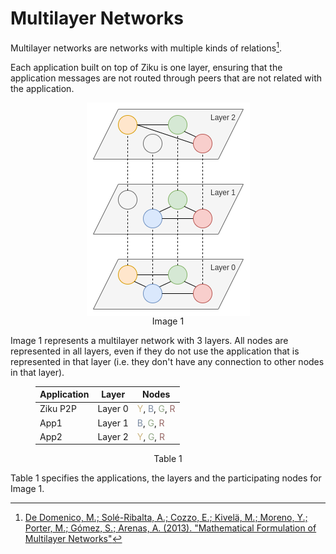 # Multilayer Networks

Multilayer networks are networks with multiple kinds of relations[^1].

Each application built on top of Ziku is one layer, ensuring that the application messages are not routed through peers that are not related with the application.

<figure>
<img style="display:block;margin:0 auto;" src="../images/networking_multilayer.png">
<figcaption align = "center">Image 1</figcaption>
</figure>

Image 1 represents a multilayer network with 3 layers. All nodes are represented in all layers, even if they do not use the application that is represented in that layer (i.e. they don't have any connection to other nodes in that layer).

<figure>

| Application | Layer   | Nodes |
|-------------|---------|-------|
| Ziku P2P    | Layer 0 | <span style="color:#cbb481">Y</span>, <span style="color:#7c8ba2">B</span>, <span style="color:#94a989">G</span>, <span style="color:#976866">R</span> |
| App1        | Layer 1 | <span style="color:#7c8ba2">B</span>, <span style="color:#94a989">G</span>, <span style="color:#976866">R</span> |
| App2        | Layer	2 | <span style="color:#cbb481">Y</span>, <span style="color:#94a989">G</span>, <span style="color:#976866">R</span> |

<figcaption align = "center">Table 1</figcaption>
</figure>

Table 1 specifies the applications, the layers and the participating nodes for Image 1.

[^1]: [De Domenico, M.; Solé-Ribalta, A.; Cozzo, E.; Kivelä, M.; Moreno, Y.; Porter, M.; Gómez, S.; Arenas, A. (2013). "Mathematical Formulation of Multilayer Networks"](https://journals.aps.org/prx/abstract/10.1103/PhysRevX.3.041022)
